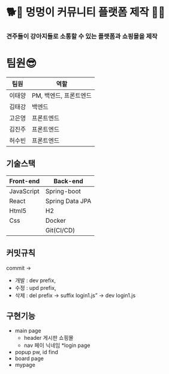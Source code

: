 

# 🐕🐩 멍멍이 커뮤니티 플랫폼 제작 🐶🐾

### 견주들이 강아지들로 소통할 수 있는 플랫폼과 쇼핑몰을 제작


# 팀원😎
| 팀원 | 역할 |
|-----|-----|
|이태양| PM, 백엔드, 프론트엔드 | 
|김태강|백엔드|
|고은영| 프론트엔드 | 
|김진주| 프론트엔드 | 
|허수빈|프론트엔드|

## 기술스택
| Front-end | Back-end |
|-----|-----|
|JavaScript| Spring-boot | 
|React|Spring Data JPA|
|Html5| H2 | 
|Css| Docker | 
|   |Git(CI/CD)|

## 커밋규칙
 commit -> 
- 개발 : dev prefix,<br> 
- 수정 : upd prefix,<br> 
- 삭제 : del prefix -> suffix login1.js” -> dev login1.js <br>

## 구현기능
* main page
   * header 게시판 쇼핑몰
   * nav 페이 닉네임
*login page
* popup pw, id find
* board page
* mypage
